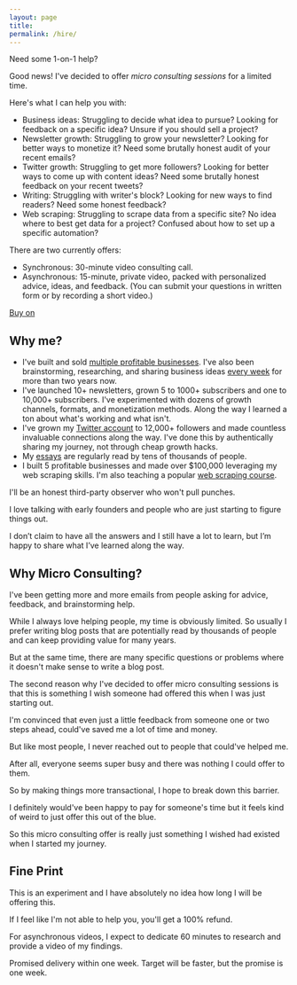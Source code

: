 ```yaml
---
layout: page
title: 
permalink: /hire/
---
```


Need some 1-on-1 help?

Good news! I've decided to offer *micro consulting sessions* for a limited time.

Here's what I can help you with:

* Business ideas: Struggling to decide what idea to pursue? Looking for feedback on a specific idea? Unsure if you should sell a project?
* Newsletter growth: Struggling to grow your newsletter? Looking for better ways to monetize it? Need some brutally honest audit of your recent emails?
* Twitter growth: Struggling to get more followers? Looking for better ways to come up with content ideas? Need some brutally honest feedback on your recent tweets?
* Writing: Struggling with writer's block? Looking for new ways to find readers? Need some honest feedback?
* Web scraping: Struggling to scrape data from a specific site? No idea where to best get data for a project? Confused about how to set up a specific automation?

There are two currently offers:

* Synchronous: 30-minute video consulting call.
* Asynchronous: 15-minute, private video, packed with personalized advice, ideas, and feedback. (You can submit your questions in written form or by recording a short video.) 

<script src="https://gumroad.com/js/gumroad.js"></script>
<a class="gumroad-button" href="https://jakobgreenfeld.gumroad.com/l/uigrl">Buy on</a>


## Why me?

* I've built and sold [multiple profitable businesses](/about). I've also been brainstorming, researching, and sharing business ideas [every week](https://brainstorms.substack.com) for more than two years now.
* I've launched 10+ newsletters, grown 5 to 1000+ subscribers and one to 10,000+ subscribers. I've experimented with dozens of growth channels, formats, and monetization methods. Along the way I learned a ton about what's working and what isn't.
* I've grown my [Twitter account](https://twitter.com/jakobgreenfeld) to 12,000+ followers and made countless invaluable connections along the way. I've done this by authentically sharing my journey, not through cheap growth hacks. 
* My [essays](/articles) are regularly read by tens of thousands of people. 
* I built 5 profitable businesses and made over $100,000 leveraging my web scraping skills. I'm also teaching a popular [web scraping course](/https://jakobgreenfeld.gumroad.com/l/scraping).

I'll be an honest third-party observer who won't pull punches.

I love talking with early founders and people who are just starting to figure things out. 

I don’t claim to have all the answers and I still have a lot to learn, but I’m happy to share what I’ve learned along the way.


## Why Micro Consulting?

I've been getting more and more emails from people asking for advice, feedback, and brainstorming help. 

While I always love helping people, my time is obviously limited. So usually I prefer writing blog posts that are potentially read by thousands of people and can keep providing value for many years. 

But at the same time, there are many specific questions or problems where it doesn't make sense to write a blog post. 

The second reason why I've decided to offer micro consulting sessions is that this is something I wish someone had offered this when I was just starting out. 

I'm convinced that even just a little feedback from someone one or two steps ahead, could've saved me a lot of time and money.

But like most people, I never reached out to people that could've helped me. 

After all, everyone seems super busy and there was nothing I could offer to them. 

So by making things more transactional, I hope to break down this barrier. 

I definitely would've been happy to pay for someone's time but it feels kind of weird to just offer this out of the blue. 

So this micro consulting offer is really just something I wished had existed when I started my journey. 

## Fine Print

This is an experiment and I have absolutely no idea how long I will be offering this. 

If I feel like I'm not able to help you, you'll get a 100% refund. 

For asynchronous videos, I expect to dedicate 60 minutes to research and provide a video of my findings. 

Promised delivery within one week. Target will be faster, but the promise is one week.





